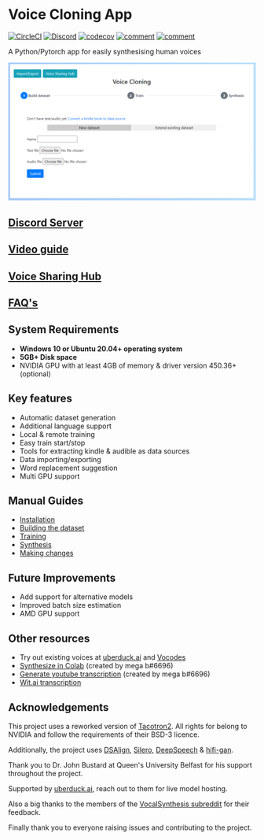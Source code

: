 # Voice Cloning App
[![CircleCI](https://circleci.com/gh/BenAAndrew/Voice-Cloning-App.svg?style=svg)](https://circleci.com/gh/BenAAndrew/Voice-Cloning-App)
[![Discord](https://img.shields.io/discord/833666557954883614.svg?style=flat-square)](https://discord.gg/wQd7zKCWxT)
[![codecov](https://codecov.io/gh/BenAAndrew/Voice-Cloning-App/branch/main/graph/badge.svg?token=WC0LLZO3Z5)](https://codecov.io/gh/BenAAndrew/Voice-Cloning-App)
[![comment](https://circleci.com/api/v1.1/project/github/BenAAndrew/Voice-Cloning-App/latest/artifacts/0/tmp/badges/comment.svg?style=svg)](https://circleci.com/gh/BenAAndrew/Voice-Cloning-App)
[![comment](https://img.shields.io/badge/code%20style-black-000000.svg)](https://github.com/psf/black)

A Python/Pytorch app for easily synthesising human voices

![Preview](preview.png "Preview")

## [Discord Server](https://discord.gg/wQd7zKCWxT)

## [Video guide](https://www.youtube.com/playlist?list=PLk5I7EvFL13GjBIDorh5yE1SaPGRG-i2l)

## [Voice Sharing Hub](https://voice-sharing-hub.herokuapp.com/)

## [FAQ's](faqs.md)

## System Requirements
- **Windows 10 or Ubuntu 20.04+ operating system**
- **5GB+ Disk space**
- NVIDIA GPU with at least 4GB of memory & driver version 450.36+ (optional)

## Key features
- Automatic dataset generation
- Additional language support
- Local & remote training
- Easy train start/stop
- Tools for extracting kindle & audible as data sources
- Data importing/exporting
- Word replacement suggestion
- Multi GPU support

## Manual Guides
- [Installation](install.md)
- [Building the dataset](dataset/dataset.md)
- [Training](training/training.md)
- [Synthesis](synthesis/synthesis.md)
- [Making changes](maintenance.md)

## Future Improvements
- Add support for alternative models
- Improved batch size estimation
- AMD GPU support

## Other resources
- Try out existing voices at [uberduck.ai](https://uberduck.ai/) and [Vocodes](https://vo.codes/)
- [Synthesize in Colab](https://colab.research.google.com/drive/18IJZZDW1NO7KOslg_WMOCrMeiqz9jOYF?usp=sharing) (created by mega b#6696)
- [Generate youtube transcription](https://colab.research.google.com/drive/1KfAJig2jekpjJ5QS8Lpjy8sTd8w_ZuFv?usp=sharing) (created by mega b#6696)
- [Wit.ai transcription](https://colab.research.google.com/drive/1i5hJRZVc0S-tgt5XM8kSoTu2nHBPOPrF#scrollTo=dk689PtThOjn)

## Acknowledgements
This project uses a reworked version of [Tacotron2](https://github.com/NVIDIA/tacotron2). All rights for belong to NVIDIA and follow the requirements of their BSD-3 licence.

Additionally, the project uses [DSAlign](https://github.com/mozilla/DSAlign), [Silero](https://github.com/snakers4/silero-models), [DeepSpeech](https://github.com/mozilla/DeepSpeech) & [hifi-gan](https://github.com/jik876/hifi-gan).

Thank you to Dr. John Bustard at Queen's University Belfast for his support throughout the project.

Supported by [uberduck.ai](https://uberduck.ai/), reach out to them for live model hosting.

Also a big thanks to the members of the [VocalSynthesis subreddit](https://www.reddit.com/r/VocalSynthesis/) for their feedback.

Finally thank you to everyone raising issues and contributing to the project.
